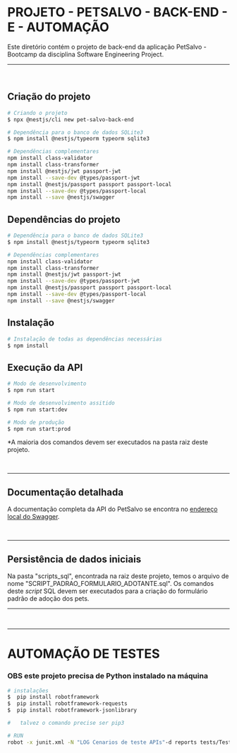 
# PROJETO - PETSALVO - BACK-END - E - AUTOMAÇÃO

Este diretório contém o projeto de back-end da aplicação PetSalvo - Bootcamp da disciplina Software Engineering Project. 

<hr>
<br>

## Criação do projeto

```bash
# Criando o projeto
$ npx @nestjs/cli new pet-salvo-back-end

# Dependência para o banco de dados SQLite3
$ npm install @nestjs/typeorm typeorm sqlite3

# Dependências complementares
npm install class-validator 
npm install class-transformer
npm install @nestjs/jwt passport-jwt
npm install --save-dev @types/passport-jwt
npm install @nestjs/passport passport passport-local
npm install --save-dev @types/passport-local
npm install --save @nestjs/swagger
```

## Dependências do projeto

```bash
# Dependência para o banco de dados SQLite3
$ npm install @nestjs/typeorm typeorm sqlite3

# Dependências complementares
npm install class-validator 
npm install class-transformer
npm install @nestjs/jwt passport-jwt
npm install --save-dev @types/passport-jwt
npm install @nestjs/passport passport passport-local
npm install --save-dev @types/passport-local
npm install --save @nestjs/swagger
```


## Instalação

```bash
# Instalação de todas as dependências necessárias
$ npm install
```

## Execução da API

```bash
# Modo de desenvolvimento
$ npm run start

# Modo de desenvolvimento assitido
$ npm run start:dev

# Modo de produção
$ npm run start:prod
```

*A maioria dos comandos devem ser executados na pasta raiz deste projeto.

<br>
<hr>

## Documentação detalhada

A documentação completa da API do PetSalvo se encontra no [endereço local do Swagger](http://localhost:8080/swagger).

<br>
<hr>

## Persistência de dados iniciais

Na pasta "scripts_sql", encontrada na raiz deste projeto, temos o arquivo de nome "SCRIPT_PADRAO_FORMULARIO_ADOTANTE.sql". Os comandos deste <i>script</i> SQL devem ser executados para a criação do formulário padrão de adoção dos pets.
<br>
<hr>
<br>
<hr>


# AUTOMAÇÃO DE TESTES

### OBS este projeto precisa de Python instalado na máquina 


```bash
# instalações
$  pip install robotframework
$  pip install robotframework-requests
$  pip install robotframework-jsonlibrary 

#   talvez o comando precise ser pip3
```
```bash
# RUN
robot -x junit.xml -N "LOG Cenarios de teste APIs"-d reports tests/TestCases/tests/*.robot

```
